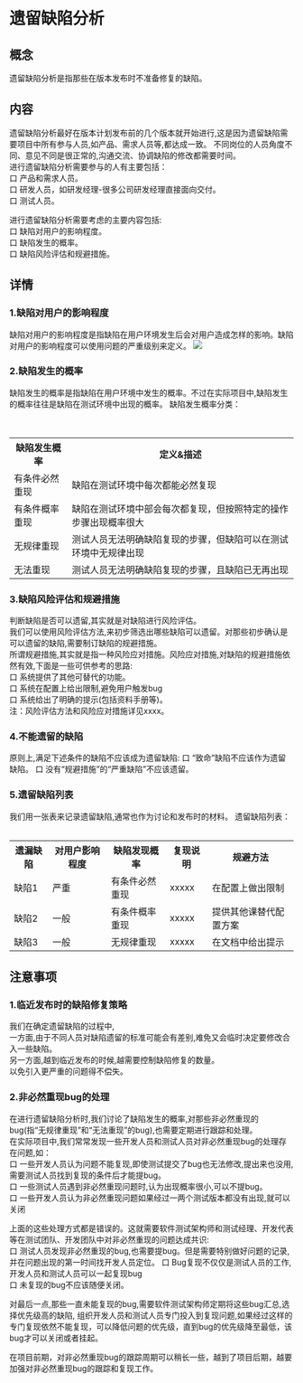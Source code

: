 # 遗留缺陷分析

## 概念
遗留缺陷分析是指那些在版本发布时不准备修复的缺陷。
## 内容
遗留缺陷分析最好在版本计划发布前的几个版本就开始进行,这是因为遗留缺陷需要项目中所有参与人员,如产品、需求人员等,都达成一致。
不同岗位的人员角度不同、意见不同是很正常的,沟通交流、协调缺陷的修改都需要时间。   
进行遗留缺陷分析需要参与的人有主要包括：   
口 产品和需求人员。   
口 研发人员，如研发经理-很多公司研发经理直接面向交付。   
口 测试人员。  

进行遗留缺陷分析需要考虑的主要内容包括:   
口 缺陷对用户的影响程度。   
口 缺陷发生的概率。   
口 缺陷风险评估和规避措施。   
## 详情
### 1.缺陷对用户的影响程度
缺陷对用户的影响程度是指缺陷在用户环境发生后会对用户造成怎样的影响。缺陷对用户的影响程度可以使用问题的严重级别来定义。
![](https://shen89s.github.io/resFiles/缺陷验证级别.jpg)
### 2.缺陷发生的概率
缺陷发生的概率是指缺陷在用户环境中发生的概率。不过在实际项目中,缺陷发生的概率往往是缺陷在测试环境中出现的概率。
缺陷发生概率分类：   
	<table>
		<tr>
			<th>缺陷发生概率</th>
			<th>定义&描述</th>
		</tr>
		<tr>
			<td>有条件必然重现</td>
			<td>缺陷在测试环境中每次都能必然复现</td>
		</tr>
		<tr>
			<td>有条件概率重现</td>
			<td>缺陷在测试环境中部会每次都复现，但按照特定的操作步骤出现概率很大</td>
		</tr>
		<tr>
			<td>无规律重现</td>
			<td>测试人员无法明确缺陷复现的步骤，但缺陷可以在测试环境中无规律出现</td>
		</tr>   
		<tr>
			<td>无法重现</td>
			<td>测试人员无法明确缺陷复现的步骤，且缺陷已无再出现</td>
		</tr>   		
	</table>
### 3.缺陷风险评估和规避措施
判断缺陷是否可以遗留,其实就是对缺陷进行风险评估。   
我们可以使用风险评估方法,来初步筛选出哪些缺陷可以遗留。对那些初步确认是可以遗留的缺陷,需要制订缺陷的规避措施。   
所谓规避措施,其实就是指一种风险应对措施。风险应对措施,对缺陷的规避措施依然有效,下面是一些可供参考的思路:   
口 系统提供了其他可替代的功能。   
口 系统在配置上给出限制,避免用户触发bug   
口 系统给出了明确的提示(包括资料手册等)。   
注：风险评估方法和风险应对措施详见xxxx。  
### 4.不能遗留的缺陷
原则上,满足下述条件的缺陷不应该成为遗留缺陷:
口 “致命”缺陷不应该作为遗留缺陷。
口 没有“规避措施”的“严重缺陷”不应该遗留。
### 5.遗留缺陷列表
我们用一张表来记录遗留缺陷,通常也作为讨论和发布时的材料。
遗留缺陷列表：    
	<table>
		<tr>
			<th>遗漏缺陷</th>
			<th>对用户影响程度</th>
			<th>缺陷发现概率</th>
			<th>复现说明</th>
			<th>规避方法</th>
		</tr>
		<tr>
			<td>缺陷1</td>
			<td>严重</td>
			<td>有条件必然重现</td>
			<td>xxxxx</td>
			<td>在配置上做出限制</td>
		</tr>
		<tr>
			<td>缺陷2</td>
			<td>一般</td>
			<td>有条件概率重现</td>
			<td>xxxxx</td>
			<td>提供其他课替代配置方案</td>
		</tr>
		<tr>
			<td>缺陷3</td>
			<td>一般</td>
			<td>无规律重现</td>
			<td>xxxxx</td>
			<td>在文档中给出提示</td>
		</tr>     
	</table>
## 注意事项
### 1.临近发布时的缺陷修复策略
我们在确定遗留缺陷的过程中,   
一方面,由于不同人员对缺陷遗留的标准可能会有差别,难免又会临时决定要修改合入一些缺陷。    
另一方面,越到临近发布的时候,越需要控制缺陷修复的数量。   
以免引入更严重的问题得不偿失。
### 2.非必然重现bug的处理
在进行遗留缺陷分析时,我们讨论了缺陷发生的概率,对那些非必然重现的bug(指“无规律重现”和“无法重现”的bug),也需要定期进行跟踪和处理。    
在实际项目中,我们常常发现一些开发人员和测试人员对非必然重现bug的处理存在问题,如：   
口 一些开发人员认为问题不能复现,即使测试提交了bug也无法修改,提出来也没用,需要测试人员找到复现的条件后才能提bug。    
口 一些测试人员遇到非必然重现问题时,认为出现概率很小,可以不提bug。    
口 一些开发人员认为非必然重现问题如果经过一两个测试版本都没有出现,就可以关闭    

上面的这些处理方式都是错误的。这就需要软件测试架构师和测试经理、开发代表等在测试团队、开发团队中对非必然重现的问题达成共识:    
口 测试人员发现非必然重现的bug,也需要提bug。但是需要特别做好问题的记录,并在问题出现的第一时间找开发人员定位。
口 Bug复现不仅仅是测试人员的工作,开发人员和测试人员可以一起复现bug    
口 未复现的bug不应该随便关闭。    

对最后一点,那些一直未能复现的bug,需要软件测试架构师定期将这些bug汇总,选择优先级高的缺陷,
组织开发人员和测试人员专门投入到复现问题,如果经过这样的专门复现依然不能复现，可以降低问题的优先级，直到bug的优先级降至最低，该bug才可以关闭或者挂起。

在项目前期，对非必然重现bug的跟踪周期可以稍长一些，越到了项目后期，越要加强对非必然重现bug的跟踪和复现工作。




